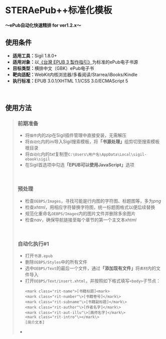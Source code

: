 # STERAePub++标准化模板<br/>
<b>～ePub自动化快速精排 for ver1.2.x～</b>
<br/>

## 使用条件
- <b>适用工具：</b>Sigil 1.8.0+
- <b>适用对象：</b>以[《台灣 EPUB 3 製作指引》](https://github.com/dpublishing/epub3guide)为标准的ePub电子书源
- <b>目标类型：</b>横排中文（GBK）ePub电子书
- <b>靶向适配：</b>WebKit内核浏览器/多看阅读/Starrea/iBooks/Kindle
- <b>执行标准：</b>EPUB 3.0.1/XHTML 1.1/CSS 3.0/ECMAScript 5
<br/>

## 使用方法

>### 前期准备
>- 将`插件`内的*zip*在Sigil插件管理中直接安装，无需解压
>- 将`自动化`内的*ini*导入Sigil搜索模板，将<b>「书源处理」</b>组剪切至搜索模板根目录
>- 将`自动化`内的*txt*复制至`C:\Users\用户名\AppData\Local\sigil-ebook\sigil`
>- 在Sigil首选项中勾选<b>「EPUB可以使用JavaScript」</b>选项
><br/>
>
>### 预处理
>- 检查`OEBPS/Images`，寻找可能是行内图的字符图、标题图等，多为*png*
>- 检查*xhtml*，用相应字符替换字符图，统一标题图格式以便后续替换
>- 规范化重命名`OEBPS/Images`内的图片文件并删除多余图片
>- 检查*nav*，确保导航链接至每个章节的第一个主文本*xhtml*
><br/>
>
>### 自动化执行\#1
>- 打开`书源.epub`
>- 删除`OEBPS/Styles`中的所有文件
>- 选中`OEBPS/Text`的最后一个文件，通过<b>「添加现有文件」</b>将`素材`内的文件导入
>- 打开`OEBPS/Text/insert.xhtml`，并按照如下格式填写`<body>`子节点：
>	<pre><code>&lt;mark class="rit-name"&gt;[书籍标题]&lt;mark&gt;
>	&lt;mark class="rit-number"\&gt;[书籍卷号]&lt;/mark\&gt;
>	&lt;mark class="rit-subname"\&gt;[书籍副标题]&lt;/mark\&gt;
>	&lt;mark class="rit-author"\&gt;[作者名字]&lt;/mark\&gt;
>	&lt;mark class="rit-aut-illu"\&gt;[画师名字]&lt;/mark\&gt;
>	&lt;mark class="rit-intro"\&gt;&lt;/mark\&gt;
>	[简介文本]</code></pre>
>- 